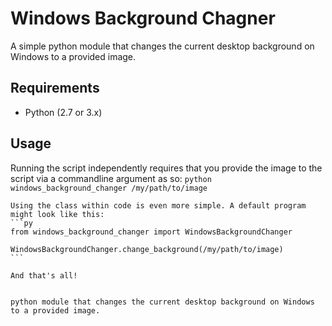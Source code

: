 # Windows Background Chagner
A simple python module that changes the current desktop background on Windows to a provided image.

## Requirements
* Python (2.7 or 3.x)

## Usage
Running the script independently requires that you provide the image to the script via a commandline argument as so:
  `python windows_background_changer /my/path/to/image`
    
    Using the class within code is even more simple. A default program might look like this:
    ```py
    from windows_background_changer import WindowsBackgroundChanger
    
    WindowsBackgroundChanger.change_background(/my/path/to/image)
    ```
    
    And that's all!
    
    
    python module that changes the current desktop background on Windows to a provided image.

